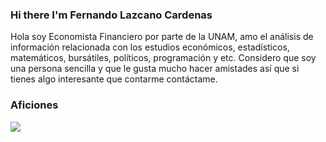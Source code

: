 ### Hi there  I'm Fernando Lazcano Cardenas 


Hola soy Economista Financiero por parte de la UNAM, amo el análisis de información relacionada con los estudios económicos, estadísticos, matemáticos, bursátiles, políticos, programación y etc. Considero que soy una persona sencilla y que le gusta mucho hacer amistades así que si tienes algo interesante que contarme contáctame. 


### Aficiones 

![](https://th.bing.com/th/id/R.98eef5af5a19d7080845fe51311d957f?rik=Zl7Frh%2b5bpFi2w&riu=http%3a%2f%2f1.bp.blogspot.com%2f-zKX8CREi3QY%2fT2OMZgW3s6I%2fAAAAAAAAWzg%2f5sFH754c6sw%2fs1600%2fLos-mas-Hermosos-Paisajes-Naturales_04.jpg&ehk=A5duiR2F2V2mfQjbuU33wpthxZXzqvPo5UMVfvokH9Y%3d&risl=&pid=ImgRaw&r=0)


